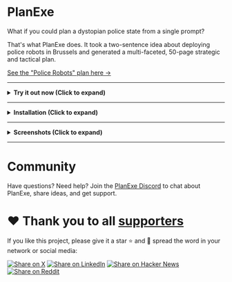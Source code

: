 # PlanExe

What if you could plan a dystopian police state from a single prompt?

That's what PlanExe does. It took a two-sentence idea about deploying police robots in Brussels and generated a multi-faceted, 50-page strategic and tactical plan.

[See the "Police Robots" plan here →](https://neoneye.github.io/PlanExe-web/20250824_police_robots_report.html)

---

<details>
<summary><strong> Try it out now (Click to expand)</strong></summary>
<br>

You can generate 1 plan for free. Beyond that it cost money, or you can install PlanExe locally.

[Try it here →](https://app.mach-ai.com/planexe_early_access)

</details>

---

<details>
<summary><strong> Installation (Click to expand)</strong></summary>

<br>

Typical python installation procedure:

```bash
git clone https://github.com/neoneye/PlanExe.git
cd PlanExe
python3 -m venv venv
source venv/bin/activate
(venv) pip install '.[gradio-ui]'
```

# Configuration

**Config A:** Run a model in the cloud using a paid provider. Follow the instructions in [OpenRouter](extra/openrouter.md).

**Config B:** Run models locally on a high-end computer. Follow the instructions for either [Ollama](extra/ollama.md) or [LM Studio](extra/lm_studio.md).

Recommendation: I recommend **Config A** as it offers the most straightforward path to getting PlanExe working reliably.

# Usage

PlanExe comes with a Gradio-based web interface. To start the local web server:

```bash
(venv) python -m planexe.plan.app_text2plan
```

This command launches a server at http://localhost:7860. Open that link in your browser, type a vague idea or description, and PlanExe will produce a detailed plan.

To stop the server at any time, press `Ctrl+C` in your terminal.

</details>

---

<details>
<summary><strong> Screenshots (Click to expand)</strong></summary>

<br>

You input a vague description of what you want and PlanExe outputs a plan. [See generated plans here](https://neoneye.github.io/PlanExe-web/use-cases/).

![Video of PlanExe](/extra/planexe-humanoid-factory.gif?raw=true "Video of PlanExe")

[YouTube video: Using PlanExe to plan a lunar base](https://www.youtube.com/watch?v=7AM2F1C4CGI)

![Screenshot of PlanExe](/extra/planexe-humanoid-factory.jpg?raw=true "Screenshot of PlanExe")

</details>

---

# Community

Have questions? Need help? Join the [PlanExe Discord](https://neoneye.github.io/PlanExe-web/discord) to chat about PlanExe, share ideas, and get support.

# :heart: Thank you to all [supporters](https://github.com/neoneye/PlanExe/stargazers)

If you like this project, please give it a star ⭐ and 📢 spread the word in your network or social media:

[![Share on X](https://img.shields.io/twitter/url?style=social&url=https%3A%2F%2Fgithub.com%2Fneoneye%2FPlanExe)](https://x.com/intent/post?text=PlanExe:%20Stop%20starting%20from%20scratch!%20Turn%20vague%20ideas%20into%20actionable%20plans%20in%20minutes%20with%20this%20open-source%20AI%20planner.%20Check%20out%20PlanExe%20on%20GitHub:%20https%3A%2F%2Fgithub.com%2Fneoneye%2FPlanExe)
[![Share on LinkedIn](https://img.shields.io/badge/Share%20on-LinkedIn-blue)](https://www.linkedin.com/feed/?linkOrigin=LI_BADGE&shareActive=true&shareUrl=https://github.com/neoneye/PlanExe)
[![Share on Hacker News](https://img.shields.io/badge/-Share%20on%20Hacker%20News-orange)](https://news.ycombinator.com/submitlink?u=https://github.com/neoneye/PlanExe&t=Transforms%20your%20idea%20into%20a%20plan)
[![Share on Reddit](https://img.shields.io/badge/-Share%20on%20Reddit-blue)](https://www.reddit.com/submit?url=https%3A%2F%2Fgithub.com%2Fneoneye%2FPlanExe&title=Transforms+your+idea+into+a+plan&type=LINK)

